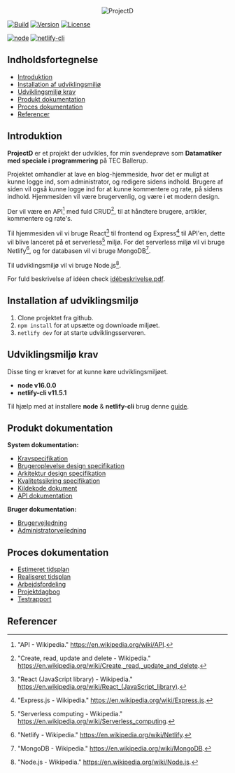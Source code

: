 <div align="center">

![ProjectD](https://drive.google.com/uc?export=view&id=1ueq4ihuiduU984P5iKqIdljQaFTGWEOh)

</div>

[![Build](https://img.shields.io/netlify/eef90d0f-016a-4017-9e83-8ab4ffd8958f?style=for-the-badge&logo=netlify&logoColor=#00C7B7)](https://sunny-cassata-fd4c22.netlify.app/)
[![Version](https://img.shields.io/github/package-json/v/Hulle107/ProjectD?style=for-the-badge)](package.json)
[![License](https://img.shields.io/github/license/Hulle107/ProjectD?style=for-the-badge)](LICENSE)

[![node](https://img.shields.io/badge/node-%5E16.0.0-informational?style=flat-square)](https://nodejs.org/en/)
[![netlify-cli](https://img.shields.io/badge/netlify--cli-%5E11.5.1-informational?style=flat-square)](https://www.npmjs.com/package/netlify-cli)

## Indholdsfortegnelse

- [Introduktion](#introduktion)
- [Installation af udviklingsmiljø](#installation-af-udviklingsmiljø)
- [Udviklingsmiljø krav](#udviklingsmiljø-krav)
- [Produkt dokumentation](#produkt-dokumentation)
- [Proces dokumentation](#proces-dokumentation)
- [Referencer](#referencer)

## Introduktion

**ProjectD** er et projekt der udvikles, for min svendeprøve som **Datamatiker med speciale i programmering** på TEC Ballerup.

Projektet omhandler at lave en blog-hjemmeside, hvor det er muligt at kunne logge ind, som administrator, og redigere sidens indhold. Brugere af siden vil også kunne logge ind for at kunne kommentere og rate, på sidens indhold. Hjemmesiden vil være brugervenlig, og være i et modern design.

Der vil være en API[^1] med fuld CRUD[^2], til at håndtere brugere, artikler, kommentere og rate's.

Til hjemmesiden vil vi bruge React[^3] til frontend og Express[^4] til API'en, dette vil blive lanceret på et serverless[^5] miljø. For det serverless miljø vil vi bruge Netlify[^6], og for databasen vil vi bruge MongoDB[^7].

Til udviklingsmiljø vil vi bruge Node.js[^8].

[^1]: "API - Wikipedia." https://en.wikipedia.org/wiki/API.
[^2]: "Create, read, update and delete - Wikipedia." https://en.wikipedia.org/wiki/Create,_read,_update_and_delete.
[^3]: "React (JavaScript library) - Wikipedia." https://en.wikipedia.org/wiki/React_(JavaScript_library).
[^4]: "Express.js - Wikipedia." https://en.wikipedia.org/wiki/Express.js.
[^5]: "Serverless computing - Wikipedia." https://en.wikipedia.org/wiki/Serverless_computing.
[^6]: "Netlify - Wikipedia." https://en.wikipedia.org/wiki/Netlify.
[^7]: "MongoDB - Wikipedia." https://en.wikipedia.org/wiki/MongoDB.
[^8]: "Node.js - Wikipedia." https://en.wikipedia.org/wiki/Node.js.

For fuld beskrivelse af idéen check [idébeskrivelse.pdf]().

## Installation af udviklingsmiljø

1. Clone projektet fra github.
2. `npm install` for at upsætte og downloade miljøet.
3. `netlify dev` for at starte udviklingsserveren.

## Udviklingsmiljø krav

Disse ting er krævet for at kunne køre udviklingsmiljøet.

- **node v16.0.0**
- **netlify-cli v11.5.1**

Til hjælp med at installere **node** & **netlify-cli** brug denne [guide](https://docs.netlify.com/cli/get-started/).

## Produkt dokumentation

**System dokumentation:**

- [Kravspecifikation]()
- [Brugeroplevelse design specifikation]()
- [Arkitektur design specifikation]()
- [Kvalitetssikring specifikation]()
- [Kildekode dokument]()
- [API dokumentation]()

**Bruger dokumentation:**

- [Brugervejledning]()
- [Administratorvejledning]()

## Proces dokumentation

- [Estimeret tidsplan]()
- [Realiseret tidsplan]()
- [Arbejdsfordeling]()
- [Projektdagbog]()
- [Testrapport]()

## Referencer